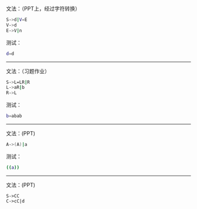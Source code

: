 文法：（PPT上，经过字符转换）
```bash
S->d|V=E
V->d
E->V|n
```
测试：
```bash
d=d
```
***

文法：（习题作业）
```bash
S->L=LR|R
L->aR|b
R->L
```
测试：
```bash
b=abab
```
***

文法：(PPT)
```bash
A->(A)|a
```
测试：
```bash
((a))
```
***
文法：(PPT)
```
S->CC
C->cC|d
```